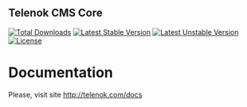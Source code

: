 ## Telenok CMS Core

[![Total Downloads](https://poser.pugx.org/telenok/core/downloads.svg)](https://packagist.org/packages/telenok/core)
[![Latest Stable Version](https://poser.pugx.org/telenok/core/v/stable.svg)](https://packagist.org/packages/telenok/core)
[![Latest Unstable Version](https://poser.pugx.org/telenok/core/v/unstable.svg)](https://packagist.org/packages/telenok/core)
[![License](https://poser.pugx.org/telenok/core/license.svg)](https://packagist.org/packages/telenok/core)


# Documentation

Please, visit site http://telenok.com/docs